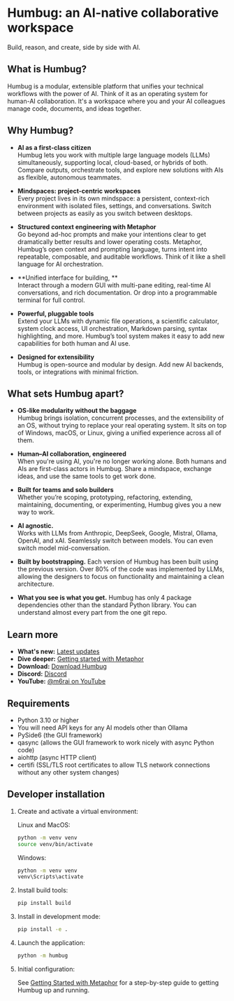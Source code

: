 # Humbug: an AI-native collaborative workspace

Build, reason, and create, side by side with AI.

## What is Humbug?

Humbug is a modular, extensible platform that unifies your technical workflows with the power of AI.
Think of it as an operating system for human-AI collaboration.
It's a workspace where you and your AI colleagues manage code, documents, and ideas together.

## Why Humbug?

- **AI as a first-class citizen**  
  Humbug lets you work with multiple large language models (LLMs) simultaneously, supporting local, cloud-based, or hybrids of both.
  Compare outputs, orchestrate tools, and explore new solutions with AIs as flexible, autonomous teammates.

- **Mindspaces: project-centric workspaces**  
  Every project lives in its own mindspace: a persistent, context-rich environment with isolated files, settings, and conversations.
  Switch between projects as easily as you switch between desktops.

- **Structured context engineering with Metaphor**  
  Go beyond ad-hoc prompts and make your intentions clear to get dramatically better results and lower operating costs.
  Metaphor, Humbug’s open context and prompting language, turns intent into repeatable, composable, and auditable workflows.
  Think of it like a shell language for AI orchestration.

- **Unified interface for building, **  
  Interact through a modern GUI with multi-pane editing, real-time AI conversations, and rich documentation.
  Or drop into a programmable terminal for full control.

- **Powerful, pluggable tools**  
  Extend your LLMs with dynamic file operations, a scientific calculator, system clock access, UI orchestration, Markdown parsing, syntax highlighting, and more.
  Humbug’s tool system makes it easy to add new capabilities for both human and AI use.

- **Designed for extensibility**  
  Humbug is open-source and modular by design.
  Add new AI backends, tools, or integrations with minimal friction.

## What sets Humbug apart?

- **OS-like modularity without the baggage**  
  Humbug brings isolation, concurrent processes, and the extensibility of an OS, without trying to replace your real operating system.
  It sits on top of Windows, macOS, or Linux, giving a unified experience across all of them.

- **Human–AI collaboration, engineered**  
  When you're using AI, you're no longer working alone.
  Both humans and AIs are first-class actors in Humbug.
  Share a mindspace, exchange ideas, and use the same tools to get work done.

- **Built for teams and solo builders**  
  Whether you’re scoping, prototyping, refactoring, extending, maintaining, documenting, or experimenting, Humbug gives you a new way to work.

- **AI agnostic.**  
  Works with LLMs from Anthropic, DeepSeek, Google, Mistral, Ollama, OpenAI, and xAI.
  Seamlessly switch between models.
  You can even switch model mid-conversation.

- **Built by bootstrapping.**
  Each version of Humbug has been built using the previous version.
  Over 80% of the code was implemented by LLMs, allowing the designers to focus on functionality and maintaining a clean architecture.

- **What you see is what you get.**
  Humbug has only 4 package dependencies other than the standard Python library.
  You can understand almost every part from the one git repo.

## Learn more

- **What's new:** [Latest updates](./CHANGELOG.md)
- **Dive deeper:** [Getting started with Metaphor](https://github.com/m6r-ai/getting-started-with-metaphor)
- **Download:** [Download Humbug](https://github.com/m6r-ai/humbug/releases)
- **Discord:** [Discord](https://discord.gg/GZhJ7ZtgwN)
- **YouTube:** [@m6rai on YouTube](https://youtube.com/@m6rai)

## Requirements

- Python 3.10 or higher
- You will need API keys for any AI models other than Ollama
- PySide6 (the GUI framework)
- qasync (allows the GUI framework to work nicely with async Python code)
- aiohttp (async HTTP client)
- certifi (SSL/TLS root certificates to allow TLS network connections without any other system changes)

## Developer installation

1. Create and activate a virtual environment:

   Linux and MacOS:

   ```bash
   python -m venv venv
   source venv/bin/activate
   ```

    Windows:

   ```bash
   python -m venv venv
   venv\Scripts\activate
   ```

2. Install build tools:

   ```bash
   pip install build
   ```

3. Install in development mode:

   ```bash
   pip install -e .
   ```

4. Launch the application:

   ```bash
   python -m humbug
   ```

5. Initial configuration:

   See [Getting Started with Metaphor](https://github.com/m6r-ai/getting-started-with-metaphor) for a step-by-step guide to getting Humbug up and running.
